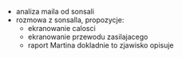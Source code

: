 - analiza maila od sonsali
- rozmowa z sonsalla, propozycje:
	- ekranowanie calosci
	- ekranowanie przewodu zasilajacego
	- raport Martina dokladnie to zjawisko opisuje